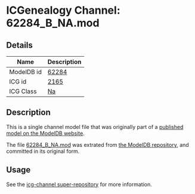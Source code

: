 # ICGenealogy Channel: 62284\_B\_NA.mod

## Details

Name | Description
---- | -----------
ModelDB id | [62284](http://senselab.med.yale.edu/ModelDB/ShowModel.cshtml?model=62284)
ICG id | [2165](http://icg.neurotheory.ox.ac.uk/channels/2/2165)
ICG Class | [Na](http://icg.neurotheory.ox.ac.uk/channels/2)

## Description

This is a single channel model file that was originally part of a [published model on the ModelDB website](http://senselab.med.yale.edu/mModelDB/ShowModel.cshtml?model=62284).

The file [62284\_B\_NA.mod](62284_B_NA.mod) was extrated from [the ModelDB repository](http://senselab.med.yale.edu/ModelDB/ShowModel.cshtml?model=62284), and committed in its original form.

## Usage

See the [icg-channel super-repository](https://github.com/icgenealogy/icg-channels) for more information.